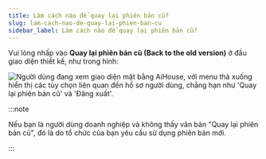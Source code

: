 ```yaml
---
title: Làm cách nào để quay lại phiên bản cũ?
slug: lam-cach-nao-de-quay-lai-phien-ban-cu
sidebar_label: Làm cách nào để quay lại phiên bản cũ?
---
```


Vui lòng nhấp vào **Quay lại phiên bản cũ (Back to the old version)** ở đầu giao diện thiết kế, như trong hình:

![Người dùng đang xem giao diện mặt bằng AiHouse, với menu thả xuống hiển thị các tùy chọn liên quan đến hồ sơ người dùng, chẳng hạn như 'Quay lại phiên bản cũ' và 'Đăng xuất'.](https://storage.googleapis.com/jegavn_kb/images/a2cb2b90-8ac5-4874-9e05-09ee193c5f2e.png)

:::note

Nếu bạn là người dùng doanh nghiệp và không thấy văn bản "Quay lại phiên bản cũ", đó là do tổ chức của bạn yêu cầu sử dụng phiên bản mới.

:::